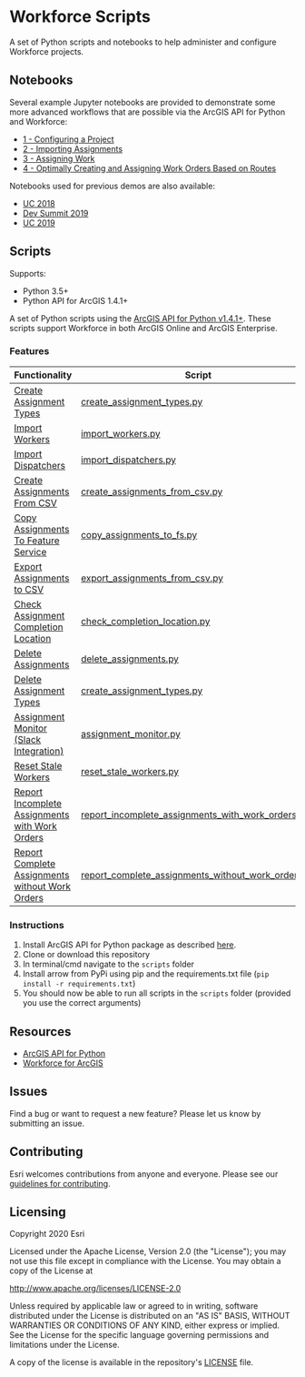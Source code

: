 # Workforce Scripts
A set of Python scripts and notebooks to help administer and configure Workforce projects.

## Notebooks

Several example Jupyter notebooks are provided to demonstrate some more advanced workflows that are possible via the ArcGIS API for Python and Workforce:
- [1 - Configuring a Project](notebooks/examples/1%20-%20Configuring%20a%20Project.ipynb)
- [2 - Importing Assignments](notebooks/examples/2%20-%20Importing%20Assignments.ipynb)
- [3 - Assigning Work](notebooks/examples/3%20-%20Assigning%20Work.ipynb)
- [4 - Optimally Creating and Assigning Work Orders Based on Routes](notebooks/examples/4%20-%20Optimally%20Creating%20and%20Assigning%20Work%20Orders%20Based%20on%20Routes.ipynb)

Notebooks used for previous demos are also available:
- [UC 2018](notebooks/UC_2018)
- [Dev Summit 2019](notebooks/dev_summit_2019)
- [UC 2019](notebooks/UC_2019)

## Scripts

Supports:
- Python 3.5+
- Python API for ArcGIS 1.4.1+

A set of Python scripts using the [ArcGIS API for Python v1.4.1+](https://developers.arcgis.com/python/).
These scripts support Workforce in both ArcGIS Online and ArcGIS Enterprise.



### Features

| Functionality                                                        | Script                                                                            
|----------------------------------------------------------------------|----------------------------------------------------------------------------------------|
| [Create Assignment Types ](create_assignment_types.md)               | [create_assignment_types.py](scripts/create_assignment_types.py)              |
| [Import Workers](import_workers.md)                                  | [import_workers.py](scripts/import_workers.py)                       |
| [Import Dispatchers](import_dispatchers.md)                          | [import_dispatchers.py](scripts/import_dispatchers.py)
| [Create Assignments From CSV](create_assignments_from_csv_readme.md) | [create_assignments_from_csv.py](scripts/create_assignments_from_csv.py)          |
| [Copy Assignments To Feature Service](copy_assignments_to_fs_readme.md) | [copy_assignments_to_fs.py](scripts/copy_assignments_to_fs.py)                  |
| [Export Assignments to CSV](export_assignments_to_csv_readme.md)     | [export_assignments_from_csv.py](scripts/export_assignments_from_csv.py)          |
| [Check Assignment Completion Location](check_completion_location.md)         | [check_completion_location.py](scripts/check_completion_location.py)            |
| [Delete Assignments](delete_assignments_readme.md)                   | [delete_assignments.py](scripts/delete_assignments.py)          |                   |
| [Delete Assignment Types ](delete_assignment_types.md)               | [create_assignment_types.py](scripts/create_assignment_types.py)              |
| [Assignment Monitor (Slack Integration)](assignment_monitor.md)                           | [assignment_monitor.py](scripts/assignment_monitor.py) |
| [Reset Stale Workers ](reset_stale_workers.md)               | [reset_stale_workers.py](scripts/reset_stale_workers.py)              |
| [Report Incomplete Assignments with Work Orders ](report_incomplete_assignments_with_work_orders.md)               | [report_incomplete_assignments_with_work_orders.py](scripts/report_incomplete_assignments_with_work_orders.py)    
| [Report Complete Assignments without Work Orders](report_complete_assignments_without_work_orders.md)               | [report_complete_assignments_without_work_orders.py](scripts/report_complete_assignments_without_work_orders.py)    

### Instructions


1. Install ArcGIS API for Python package as described [here](https://developers.arcgis.com/python/guide/install-and-set-up/).
2. Clone or download this repository
3. In terminal/cmd navigate to the `scripts` folder
4. Install arrow from PyPi using pip and the requirements.txt file (`pip install -r requirements.txt`)
5. You should now be able to run all scripts in the `scripts` folder (provided you use the correct arguments)


## Resources

 * [ArcGIS API for Python](https://developers.arcgis.com/python)
 * [Workforce for ArcGIS](http://www.esri.com/products/workforce-for-arcgis)

## Issues

Find a bug or want to request a new feature?  Please let us know by submitting an issue.

## Contributing

Esri welcomes contributions from anyone and everyone.
Please see our [guidelines for contributing](https://github.com/esri/contributing).

## Licensing

Copyright 2020 Esri

Licensed under the Apache License, Version 2.0 (the "License");
you may not use this file except in compliance with the License.
You may obtain a copy of the License at

http://www.apache.org/licenses/LICENSE-2.0

Unless required by applicable law or agreed to in writing, software
distributed under the License is distributed on an "AS IS" BASIS,
WITHOUT WARRANTIES OR CONDITIONS OF ANY KIND, either express or implied.
See the License for the specific language governing permissions and
limitations under the License.

A copy of the license is available in the repository's
[LICENSE](LICENSE) file.
